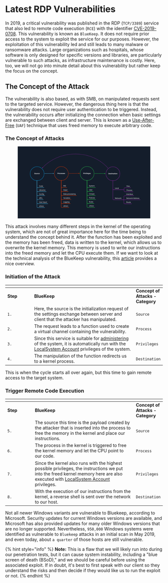 # Latest RDP Vulnerabilities

In 2019, a critical vulnerability was published in the RDP (`TCP/3389`) service that also led to remote code execution (`RCE`) with the identifier [CVE-2019-0708](https://msrc.microsoft.com/update-guide/vulnerability/CVE-2019-0708). This vulnerability is known as `BlueKeep`. It does not require prior access to the system to exploit the service for our purposes. However, the exploitation of this vulnerability led and still leads to many malware or ransomware attacks. Large organizations such as hospitals, whose software is only designed for specific versions and libraries, are particularly vulnerable to such attacks, as infrastructure maintenance is costly. Here, too, we will not go into minute detail about this vulnerability but rather keep the focus on the concept.

## The Concept of the Attack

The vulnerability is also based, as with SMB, on manipulated requests sent to the targeted service. However, the dangerous thing here is that the vulnerability does not require user authentication to be triggered. Instead, the vulnerability occurs after initializing the connection when basic settings are exchanged between client and server. This is known as a [Use-After-Free](https://cwe.mitre.org/data/definitions/416.html) (`UAF`) technique that uses freed memory to execute arbitrary code.

### **The Concept of Attacks**

<figure><img src="../../../../.gitbook/assets/image (2) (1) (1) (1) (1) (1) (1) (1) (1) (1) (1) (1) (1) (1) (1) (1) (1) (1) (1) (1) (1) (1) (1) (1) (1) (1) (1) (1) (1) (1) (1) (1) (1) (1) (1) (1) (1) (1) (1) (1) (1) (1) (1) (1) (1) (1) (1) (1) (1) (1) (1) (1) (1) (1) (1) (1) (1) (1) (1) (1) ( (9).png" alt=""><figcaption></figcaption></figure>

This attack involves many different steps in the kernel of the operating system, which are not of great importance here for the time being to understand the concept behind it. After the function has been exploited and the memory has been freed, data is written to the kernel, which allows us to overwrite the kernel memory. This memory is used to write our instructions into the freed memory and let the CPU execute them. If we want to look at the technical analysis of the BlueKeep vulnerability, this [article](https://unit42.paloaltonetworks.com/exploitation-of-windows-cve-2019-0708-bluekeep-three-ways-to-write-data-into-the-kernel-with-rdp-pdu/) provides a nice overview.

### **Initiation of the Attack**

<table data-header-hidden><thead><tr><th width="100"></th><th width="467"></th><th></th></tr></thead><tbody><tr><td><strong>Step</strong></td><td><strong>BlueKeep</strong></td><td><strong>Concept of Attacks - Category</strong></td></tr><tr><td><code>1.</code></td><td>Here, the source is the initialization request of the settings exchange between server and client that the attacker has manipulated.</td><td><code>Source</code></td></tr><tr><td><code>2.</code></td><td>The request leads to a function used to create a virtual channel containing the vulnerability.</td><td><code>Process</code></td></tr><tr><td><code>3.</code></td><td>Since this service is suitable for <a href="https://docs.microsoft.com/en-us/windows/win32/ad/the-localsystem-account">administering</a> of the system, it is automatically run with the <a href="https://docs.microsoft.com/en-us/windows/win32/ad/the-localsystem-account">LocalSystem Account</a> privileges of the system.</td><td><code>Privileges</code></td></tr><tr><td><code>4.</code></td><td>The manipulation of the function redirects us to a kernel process.</td><td><code>Destination</code></td></tr></tbody></table>

This is when the cycle starts all over again, but this time to gain remote access to the target system.

### **Trigger Remote Code Execution**

<table data-header-hidden><thead><tr><th width="103"></th><th width="463"></th><th></th></tr></thead><tbody><tr><td><strong>Step</strong></td><td><strong>BlueKeep</strong></td><td><strong>Concept of Attacks - Category</strong></td></tr><tr><td><code>5.</code></td><td>The source this time is the payload created by the attacker that is inserted into the process to free the memory in the kernel and place our instructions.</td><td><code>Source</code></td></tr><tr><td><code>6.</code></td><td>The process in the kernel is triggered to free the kernel memory and let the CPU point to our code.</td><td><code>Process</code></td></tr><tr><td><code>7.</code></td><td>Since the kernel also runs with the highest possible privileges, the instructions we put into the freed kernel memory here are also executed with <a href="https://docs.microsoft.com/en-us/windows/win32/ad/the-localsystem-account">LocalSystem Account</a> privileges.</td><td><code>Privileges</code></td></tr><tr><td><code>8.</code></td><td>With the execution of our instructions from the kernel, a reverse shell is sent over the network to our host.</td><td><code>Destination</code></td></tr></tbody></table>

Not all newer Windows variants are vulnerable to Bluekeep, according to Microsoft. Security updates for current Windows versions are available, and Microsoft has also provided updates for many older Windows versions that are no longer supported. Nevertheless, `950,000` Windows systems were identified as vulnerable to `Bluekeep` attacks in an initial scan in May 2019, and even today, about `a quarter` of those hosts are still vulnerable.

{% hint style="info" %}
**Note:** This is a flaw that we will likely run into during our penetration tests, but it can cause system instability, including a "blue screen of death (BSoD)," and we should be careful before using the associated exploit. If in doubt, it's best to first speak with our client so they understand the risks and then decide if they would like us to run the exploit or not.
{% endhint %}
